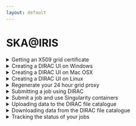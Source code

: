 ```yaml
---
layout: default
---
```


# SKA@IRIS

<details>
  <summary markdown="span"> Getting an X509 grid certificate </summary>
 
  TBD
  
</details>

<details>
  <summary markdown="span"> Creating a DIRAC UI on Windows</summary>
 
  Ha ha ha ha ha ha ha ha ha (etc.)
  
</details>

<details>
  <summary markdown="span"> Creating a DIRAC UI on Mac OSX</summary>
 
  Once you have created a Linux virtual machine you should ssh into it and follow the steps below for creating a DIRAC UI on a Linux machine.
</details>

<details>
  <summary markdown="span"> Creating a DIRAC UI on Linux</summary>
 
 <hr>
 
  There are three steps to making your own machine a DIRAC UI. You only ever need to do this once. There are three scripts that you will need: [runMeForCertAndKey](https://raw.githubusercontent.com/as595/SKA-IRIS/master/DIRACUI/runMeForCertAndKey), [InstallDirac.sh](https://raw.githubusercontent.com/as595/SKA-IRIS/master/DIRACUI/InstallDirac.sh) and [SetGridProxy](https://raw.githubusercontent.com/as595/SKA-IRIS/master/DIRACUI/SetGridProxy).
  
  * The first step is to activate your grid certificate and obtain a grid key: 
  
  ```bash
  ./runMeForCertAndKey /path/to/mycert.p12
  ```
  The script will ask you for your password **four times**. Yes, you read that correctly, *four times*. It will create a directory called <code>.globus</code> and put its outputs in there.

  * The second step is to install DIRAC and set your grid proxy, telling it you'e part of the skatelescope.eu VO:

  ```bash
  ./InstallDirac.sh
  ```

  * Finally you need to source the DIRAC init scripts depending on what shell do you use:

  ```bash
  # For bash
  source ./dirac_ui/bashrc

  # For tcsh
  source ./dirac_ui/tcshrc
  ```
  You can then copy the contents of the DIRAC UI .bashrc into the .bashrc in your home area so that it is automatically called every time you log in or open a new terminal.

  At this point you should be all set up. You can test that things work by starting the DIRAC file catalogue client:

  ```bash
  dirac-dms-filecatalog-cli
  ```
  <hr>
  
</details>

<details>
  <summary markdown="span"> Regenerate your 24 hour grid proxy</summary>
 
  ```bash
  ./SetGridProxy
  ```
</details>

<details>
  <summary markdown="span"> Submitting a job using DIRAC </summary>
 
  <hr>
  
  Jobs are submitted to DIRAC using a string command in the DIRAC *job description language* (jdl). Typically this is wrapped in a script that makes it easier to visualise all the elements of the string. An example of a full job submission script is shown in [eMERLIN-CP-jobsubmit](./submitjob.md).
  
  <h3 id="header">Tags</h3>

  If you want to submit a high memory (1.5TB) job to one of the IRIS fat nodes, your JDL should specify:
  
  ```python
  jdl += 'Tags = "nordugrid-Condor-himem";\n'
  ```
  
  If you want to submit a standard 8-core job to IRIS, your JDL should specify:
  
  ```python
  jdl += 'Tags = "8Processors";\n'
  ```
  
  <hr>

   Alternatively, jobs can be submitted using the Python Dirac API. This makes easier your job submissions and script configuration. An example of a full submission script using the Dirac API can be found in [eMERLIN-jobsubmit-API](./submit_job_API.md). The documentation for the Dirac API Job methods can be found here [API-Methods](https://dirac.readthedocs.io/en/latest/CodeDocumentation/Interfaces/API/Job.html).
 
<h3 id="header">Methods</h3>

```python   
# First create your job object
job = Job()

# Then we can use the methods
# Setting the name of the job
job.setName('my job name')
    
# Setting the platform
job.setPlatform('EL7')
    
# Adding your tags, they have to be set as a list of strings.
tags = ['nordugrid-Condor-himem', '8Processors']
job.setTag(tags)

# Set destination site
job.setDestination('LCG.UKI-NORTHGRID-MAN-HEP.uk')
    
# Set the executable and its arguments (arguments must be in a single string)
job.setExecutable('/bin/echo', arguments='hello')
``` 
<hr>
  
</details>

<details>
<summary markdown="span"> Submit a job and use Singularity containers </summary>
<hr>

[Singularity](https://singularity.lbl.gov) is installed in each node of the computer grid. Therefore, you can use your own containers to compile and run your applications. We recommend:

- Upload your recipe to a hub like [SingularityHub](https://singularity-hub.org) or [DockerHub](https://hub.docker.com).
- Run a bash script in your container running the command <code>singularity exec [options] [URI] bash mybashscript.sh</code> in your python DIRAC script.

<hr>
</details>

<details>
  <summary markdown="span"> Uploading data to the DIRAC file catalogue </summary>
  
  <hr>
  
  From your DIRAC UI you can add a dataset to the DIRAC file catalogue using the <code>dirac-dms-add-file</code> command. This example uploads the local file <code>myfile.txt</code> to the file catalogue on the Manchester HEP storage, where it is renamed <code>newfile.txt</code> and placed in the user directory in an individual user's folder. User folders have the format <code>firstname.lastname</code>.
  
  ```bash
  dirac-dms-add-file /skatelescope.eu/users/m/my.name/newfile.txt /path/to/myfile.txt UKI-NORTHGRID-MAN-HEP-disk
  ```

 If you want to add a set o files, you must tar them and then upload tarred file using the <code>dirac-dms-add-file</code> instruction. Then you must untar them in your submitted script. 
 <hr>
 
</details>

<details>
  <summary markdown="span"> Downloading data from the DIRAC file catalogue </summary>
 
</details>

<details>
  <summary markdown="span"> Tracking the status of your jobs </summary>
If you have received your certificate and you have installed it in you browser then on the [GRIDPP webpage](https://dirac.gridpp.ac.uk:8443) you can track the progress of your submitted jobs. In this section we will give a few examples of how to track them.

1. **Waiting**: This status means that your job/s tags are being studied to be scheduled in a node that fits your requirements.
![alt text](./images/statuses/waiting.png "Jobs in waiting status")

2. **Running**: Your job is actually running in one of the nodes of the grid.
![alt text](./images/statuses/running.png "2 jobs running status and 1 job waiting")

3. **Failed**: For some reason your job failed. To know the reason you should download the StdOutput file from the SandBox. Additionally, we recommend to send your StdOutput prints to a txt file and then add it to a SandBox.
</details>
